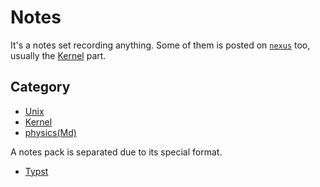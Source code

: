 # Notes

It's a notes set recording anything. Some of them is posted on [`nexus`](https://lvyuemeng.github.io/Nexus-Blog) too, usually the [Kernel](/kernel/) part.

## Category

- [Unix](/unix/)
- [Kernel](/kernel/)
- [physics(Md)](/physics/)

A notes pack is separated due to its special format.

- [Typst](/typst/)
